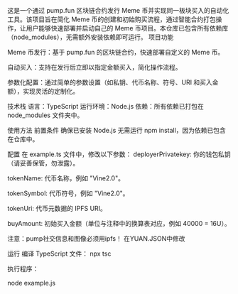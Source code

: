 这是一个通过 pump.fun 区块链合约发行 Meme 币并实现同一板块买入的自动化工具。该项目旨在简化 Meme 币的创建和初始购买流程，通过智能合约打包操作，让用户能够快速部署并启动自己的 Meme 币项目。本仓库已包含所有依赖库（node_modules），无需额外安装依赖即可运行。
项目功能

Meme 币发行：基于 pump.fun 的区块链合约，快速部署自定义的 Meme 币。

自动买入：支持在发行后立即以指定金额买入，简化操作流程。

参数化配置：通过简单的参数设置（如私钥、代币名称、符号、URI 和买入金额），实现灵活的定制化。

技术栈
语言：TypeScript
运行环境：Node.js
依赖：所有依赖已打包在 node_modules 文件夹中。

使用方法
前置条件
确保已安装 Node.js
无需运行 npm install，因为依赖已包含在仓库中。

配置
在 example.ts 文件中，修改以下参数：
deployerPrivatekey: 你的钱包私钥（请妥善保管，勿泄露）。

tokenName: 代币名称，例如 "Vine2.0"。

tokenSymbol: 代币符号，例如 "Vine2.0"。

tokenUri: 代币元数据的 IPFS URI。

buyAmount: 初始买入金额（单位与注释中的换算表对应，例如 40000 = 16U）。

注意：pump社交信息和图像必须用ipfs！  在YUAN.JSON中修改

运行
编译 TypeScript 文件：
npx tsc

执行程序：

node example.js

